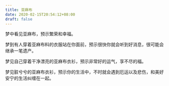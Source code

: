 ```yaml
---
title: 亚麻布
date: 2020-02-15T20:54:12+08:00
draft: false
---
```


梦中看见亚麻布，预示繁荣和幸福。

梦到有人穿着亚麻布料的衣服站在你面前，预示很快你就会听到好消息，很可能会继承一笔遗产。

梦见自己穿着干净漂亮的亚麻布衣衫，预示非常好的运气，享不尽的福。

梦见脏兮兮的亚麻布衣衫，预示你的生活中，不时就会遇到厄运以及悲伤，和美好安宁的生活纠缠在一起。

